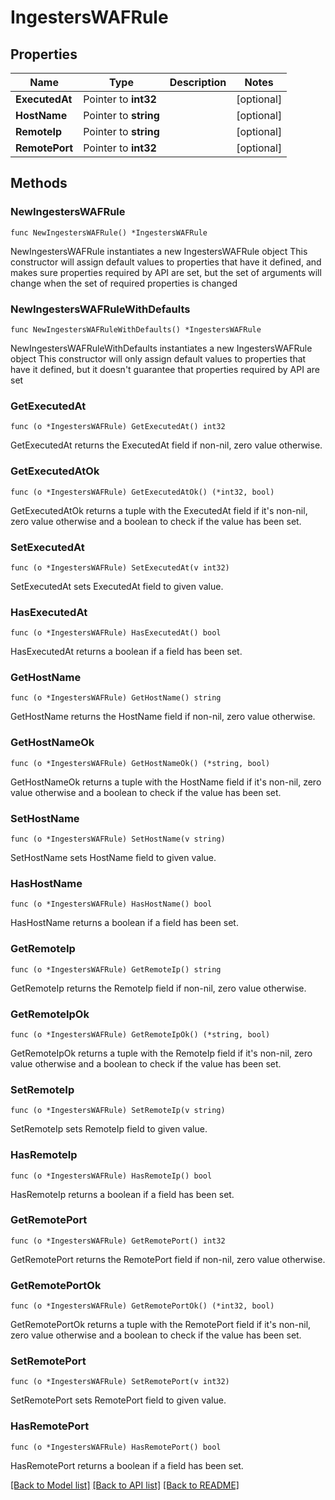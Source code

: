 # IngestersWAFRule

## Properties

Name | Type | Description | Notes
------------ | ------------- | ------------- | -------------
**ExecutedAt** | Pointer to **int32** |  | [optional] 
**HostName** | Pointer to **string** |  | [optional] 
**RemoteIp** | Pointer to **string** |  | [optional] 
**RemotePort** | Pointer to **int32** |  | [optional] 

## Methods

### NewIngestersWAFRule

`func NewIngestersWAFRule() *IngestersWAFRule`

NewIngestersWAFRule instantiates a new IngestersWAFRule object
This constructor will assign default values to properties that have it defined,
and makes sure properties required by API are set, but the set of arguments
will change when the set of required properties is changed

### NewIngestersWAFRuleWithDefaults

`func NewIngestersWAFRuleWithDefaults() *IngestersWAFRule`

NewIngestersWAFRuleWithDefaults instantiates a new IngestersWAFRule object
This constructor will only assign default values to properties that have it defined,
but it doesn't guarantee that properties required by API are set

### GetExecutedAt

`func (o *IngestersWAFRule) GetExecutedAt() int32`

GetExecutedAt returns the ExecutedAt field if non-nil, zero value otherwise.

### GetExecutedAtOk

`func (o *IngestersWAFRule) GetExecutedAtOk() (*int32, bool)`

GetExecutedAtOk returns a tuple with the ExecutedAt field if it's non-nil, zero value otherwise
and a boolean to check if the value has been set.

### SetExecutedAt

`func (o *IngestersWAFRule) SetExecutedAt(v int32)`

SetExecutedAt sets ExecutedAt field to given value.

### HasExecutedAt

`func (o *IngestersWAFRule) HasExecutedAt() bool`

HasExecutedAt returns a boolean if a field has been set.

### GetHostName

`func (o *IngestersWAFRule) GetHostName() string`

GetHostName returns the HostName field if non-nil, zero value otherwise.

### GetHostNameOk

`func (o *IngestersWAFRule) GetHostNameOk() (*string, bool)`

GetHostNameOk returns a tuple with the HostName field if it's non-nil, zero value otherwise
and a boolean to check if the value has been set.

### SetHostName

`func (o *IngestersWAFRule) SetHostName(v string)`

SetHostName sets HostName field to given value.

### HasHostName

`func (o *IngestersWAFRule) HasHostName() bool`

HasHostName returns a boolean if a field has been set.

### GetRemoteIp

`func (o *IngestersWAFRule) GetRemoteIp() string`

GetRemoteIp returns the RemoteIp field if non-nil, zero value otherwise.

### GetRemoteIpOk

`func (o *IngestersWAFRule) GetRemoteIpOk() (*string, bool)`

GetRemoteIpOk returns a tuple with the RemoteIp field if it's non-nil, zero value otherwise
and a boolean to check if the value has been set.

### SetRemoteIp

`func (o *IngestersWAFRule) SetRemoteIp(v string)`

SetRemoteIp sets RemoteIp field to given value.

### HasRemoteIp

`func (o *IngestersWAFRule) HasRemoteIp() bool`

HasRemoteIp returns a boolean if a field has been set.

### GetRemotePort

`func (o *IngestersWAFRule) GetRemotePort() int32`

GetRemotePort returns the RemotePort field if non-nil, zero value otherwise.

### GetRemotePortOk

`func (o *IngestersWAFRule) GetRemotePortOk() (*int32, bool)`

GetRemotePortOk returns a tuple with the RemotePort field if it's non-nil, zero value otherwise
and a boolean to check if the value has been set.

### SetRemotePort

`func (o *IngestersWAFRule) SetRemotePort(v int32)`

SetRemotePort sets RemotePort field to given value.

### HasRemotePort

`func (o *IngestersWAFRule) HasRemotePort() bool`

HasRemotePort returns a boolean if a field has been set.


[[Back to Model list]](../README.md#documentation-for-models) [[Back to API list]](../README.md#documentation-for-api-endpoints) [[Back to README]](../README.md)


